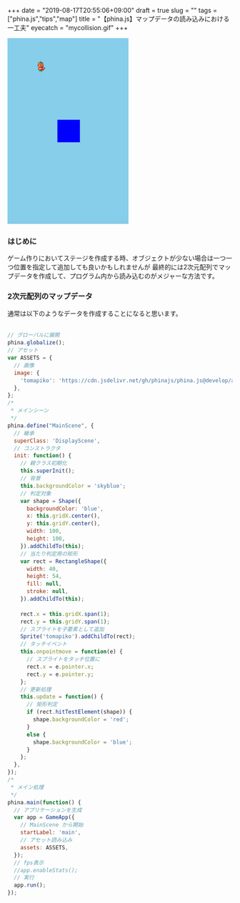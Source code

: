 +++
date = "2019-08-17T20:55:06+09:00"
draft = true
slug = ""
tags = ["phina.js","tips","map"]
title = "【phina.js】マップデータの読み込みにおける一工夫"
eyecatch = "mycollision.gif"
+++

![mycollision.gif](mycollision.gif)

### はじめに
ゲーム作りにおいてステージを作成する時、オブジェクトが少ない場合は一つ一つ位置を指定して追加しても良いかもしれませんが
最終的には2次元配列でマップデータを作成して、プログラム内から読み込むのがメジャーな方法です。

### 2次元配列のマップデータ
通常は以下のようなデータを作成することになると思います。

```javascript

// グローバルに展開
phina.globalize();
// アセット
var ASSETS = {
  // 画像
  image: {
    'tomapiko': 'https://cdn.jsdelivr.net/gh/phinajs/phina.js@develop/assets/images/tomapiko.png',
  },
};
/*
 * メインシーン
 */
phina.define("MainScene", {
  // 継承
  superClass: 'DisplayScene',
  // コンストラクタ
  init: function() {
    // 親クラス初期化
    this.superInit();
    // 背景
    this.backgroundColor = 'skyblue';
    // 判定対象
    var shape = Shape({
      backgroundColor: 'blue',
      x: this.gridX.center(),
      y: this.gridY.center(),
      width: 100,
      height: 100,
    }).addChildTo(this);
    // 当たり判定用の矩形
    var rect = RectangleShape({
      width: 40,
      height: 54,
      fill: null,
      stroke: null,
    }).addChildTo(this);

    rect.x = this.gridX.span(1);
    rect.y = this.gridY.span(1);
    // スプライトを子要素として追加
    Sprite('tomapiko').addChildTo(rect);
    // タッチイベント
    this.onpointmove = function(e) {
      // スプライトをタッチ位置に
      rect.x = e.pointer.x;
      rect.y = e.pointer.y;
    };
    // 更新処理
    this.update = function() {
      // 矩形判定
      if (rect.hitTestElement(shape)) {
        shape.backgroundColor = 'red';
      }
      else {
        shape.backgroundColor = 'blue';
      }
    };
  },
});
/*
 * メイン処理
 */
phina.main(function() {
  // アプリケーションを生成
  var app = GameApp({
    // MainScene から開始
    startLabel: 'main',
    // アセット読み込み
    assets: ASSETS,
  });
  // fps表示
  //app.enableStats();
  // 実行
  app.run();
});

```